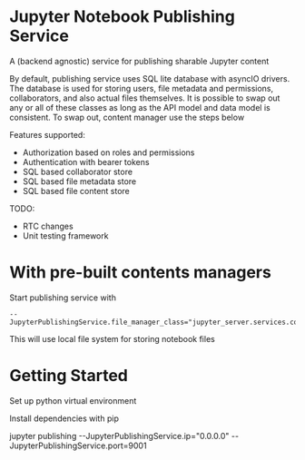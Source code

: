 # Jupyter Notebook Publishing Service

A (backend agnostic) service for publishing sharable Jupyter content

By default, publishing service uses SQL lite database with asyncIO drivers. The database is used for storing users, file metadata and permissions, collaborators, and also actual files themselves.
It is possible to swap out any or all of these classes as long as the API model and data model is consistent. To swap out, content manager use the steps below

Features supported:

- Authorization based on roles and permissions
- Authentication with bearer tokens
- SQL based collaborator store
- SQL based file metadata store
- SQL based file content store

TODO:

- RTC changes
- Unit testing framework

# With pre-built contents managers

Start publishing service with

```
--JupyterPublishingService.file_manager_class="jupyter_server.services.contents.largefilemanager.AsyncLargeFileManager"
```

This will use local file system for storing notebook files

# Getting Started

Set up python virtual environment

Install dependencies with pip

jupyter publishing --JupyterPublishingService.ip="0.0.0.0" --JupyterPublishingService.port=9001
